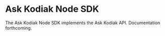 # Ask Kodiak Node SDK

The Ask Kodiak Node SDK implements the Ask Kodiak API. Documentation forthcoming.

